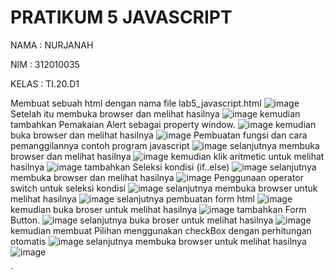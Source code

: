 # PRATIKUM 5 JAVASCRIPT

NAMA   : NURJANAH

NIM      : 312010035

KELAS  : TI.20.D1



Membuat sebuah html dengan nama file lab5_javascript.html
![image](https://user-images.githubusercontent.com/101665497/163383849-5eb7f276-0e52-4404-aa81-d3046c360852.png)
Setelah itu membuka browser dan melihat hasilnya
![image](https://user-images.githubusercontent.com/101665497/163383933-037cd2f0-08fa-4b4f-a7e6-67661a17b50c.png)
kemudian tambahkan Pemakaian Alert sebagai property window.
![image](https://user-images.githubusercontent.com/101665497/163384675-ff9b8018-598e-4829-8f92-e3a37ef59450.png)
kemudian buka browser dan melihat hasilnya
![image](https://user-images.githubusercontent.com/101665497/163384739-76c59187-9558-4662-9c34-90c9f3590ed9.png)
Pembuatan fungsi dan cara pemanggilannya contoh program javascript
![image](https://user-images.githubusercontent.com/101665497/163385197-6138da1a-e80d-499f-8841-1d6247d9814d.png)
selanjutnya membuka browser dan melihat hasilnya
![image](https://user-images.githubusercontent.com/101665497/163385299-3fe19f66-fcf0-49c4-bfc9-7778c952ad04.png)
kemudian klik aritmetic untuk melihat hasilnya
![image](https://user-images.githubusercontent.com/101665497/163385484-3305f301-2987-4f93-bd5d-3ee611e6511e.png)
tambahkan Seleksi kondisi (if..else)
![image](https://user-images.githubusercontent.com/101665497/163385676-c9917099-d896-43c4-8c5f-1b08640d2189.png)
selanjutnya membuka browser dan melihat hasilnya
![image](https://user-images.githubusercontent.com/101665497/163385791-8b40533c-ad8b-4a9f-b702-53dccfe2fe10.png)
Penggunaan operator switch untuk seleksi kondisi
![image](https://user-images.githubusercontent.com/101665497/163386066-d975cdff-c580-4456-8dd2-5f2eab21e303.png)
selanjutnya membuka browser untuk melihat hasilnya
![image](https://user-images.githubusercontent.com/101665497/163386159-75d61b6e-3a14-4992-be49-1bbb41060224.png)
selanjutnya pembuatan form html
![image](https://user-images.githubusercontent.com/101665497/163386414-4e7ae15f-4e56-483a-88be-a93ebe2c9106.png)
kemudian buka broser untuk melihat hasilnya
![image](https://user-images.githubusercontent.com/101665497/163386492-bc84cbd3-a797-45f1-a661-ee72975335ea.png)
tambahkan Form Button.
![image](https://user-images.githubusercontent.com/101665497/163386681-fcc36908-aadd-4baf-af76-b83d22c5808d.png)
selanjutnya buka broser untuk melihat hasilnya
![image](https://user-images.githubusercontent.com/101665497/163386838-04eb488c-a89b-489c-a7c7-7ba0b9ce3711.png)
kemudian membuat Pilihan menggunakan checkBox dengan perhitungan otomatis
![image](https://user-images.githubusercontent.com/101665497/163387093-0e4213e9-60a6-4a85-802c-9af6f75278aa.png)
selanjutnya membuka browser untuk melihat hasilnya
![image](https://user-images.githubusercontent.com/101665497/163387166-9b843934-fdde-42ca-81e1-916c82a838c2.png)


`
